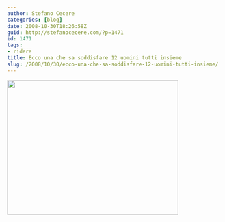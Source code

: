 ```yaml
---
author: Stefano Cecere
categories: [blog]
date: 2008-10-30T18:26:58Z
guid: http://stefanocecere.com/?p=1471
id: 1471
tags:
- ridere
title: Ecco una che sa soddisfare 12 uomini tutti insieme
slug: /2008/10/30/ecco-una-che-sa-soddisfare-12-uomini-tutti-insieme/
---
```


<img class="aligncenter size-full wp-image-1472" title="donna-che-soddisfa-12-uomini" src="http://stefanocecere.com/wp-content/uploads/sites/3/2008/10/donna-che-soddisfa-12-uomini.jpg" alt="" width="400" height="316" srcset="http://stefanocecere.com/wp-content/uploads/sites/3/2008/10/donna-che-soddisfa-12-uomini.jpg 400w, http://stefanocecere.com/wp-content/uploads/sites/3/2008/10/donna-che-soddisfa-12-uomini-300x237.jpg 300w" sizes="(max-width: 400px) 100vw, 400px" />